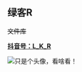 ## 绿客R
~~文件库~~

**[抖音号：L_K_R](https://www.douyin.com/user/MS4wLjABAAAAjn3ggdPcN3v4zU5TkhlwUq2pdcIvAwl0Qix3p64qXdU)**

![只是个头像，看啥看！](https://avatars.githubusercontent.com/u/105968980)
